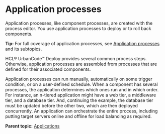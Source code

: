 # Application processes

Application processes, like component processes, are created with the process editor. You use application processes to deploy or to roll back components.

**Tip:** For full coverage of application processes, see [Application processes](app_process.md) and its subtopics.

HCL® UrbanCode™ Deploy provides several common process steps. Otherwise, application processes are assembled from processes that are defined for their associated components.

Application processes can run manually, automatically on some trigger condition, or on a user-defined schedule. When a component has several processes, the application determines which ones run and in which order. For instance, an n-tiered application might have a web tier, a middleware tier, and a database tier. And, continuing the example, the database tier must be updated before the other two, which are then deployed concurrently. An application can orchestrate the entire process, including putting target servers online and offline for load balancing as required.

**Parent topic:** [Applications](../topics/applications_ch.md)

